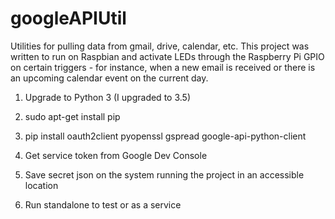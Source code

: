 # googleAPIUtil
Utilities for pulling data from gmail, drive, calendar, etc.
This project was written to run on Raspbian and activate LEDs through the Raspberry Pi GPIO on certain triggers - for instance, when a new email is received or there is an upcoming calendar event on the current day.

1) Upgrade to Python 3 (I upgraded to 3.5)

2) sudo apt-get install pip

3) pip install oauth2client pyopenssl gspread google-api-python-client

4) Get service token from Google Dev Console

5) Save secret json on the system running the project in an accessible location

6) Run standalone to test or as a service
